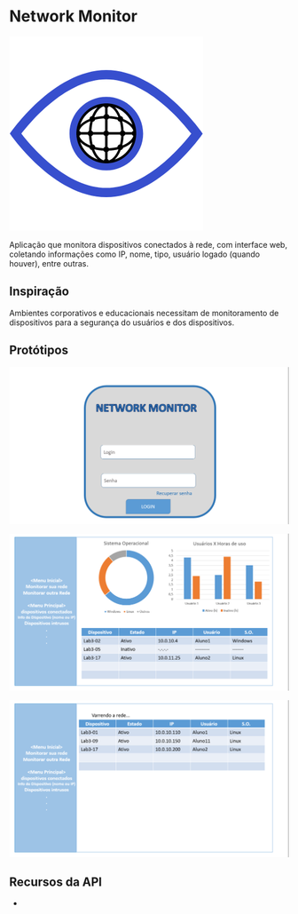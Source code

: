 # Network Monitor

![Logo da Aplicação](imagens/netmonitor.png)

Aplicação que monitora dispositivos conectados à rede, com interface web, coletando informações como IP, nome, tipo, usuário logado (quando houver), entre outras.

## Inspiração

Ambientes corporativos e educacionais necessitam de monitoramento de dispositivos para a segurança do usuários e dos dispositivos.

## Protótipos

![Tela de login da Aplicação](imagens/login.png)

![Primeira Tela da Aplicação](imagens/tela01.png)

![Segunda Tela da Aplicação](imagens/tela02.png)

## Recursos da API
*

